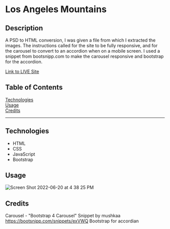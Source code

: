 # Los Angeles Mountains

## Description

A PSD to HTML conversion, I was given a file from which I extracted the images. The instructions called for the site to be fully responsive, and for the carousel to convert to an accordion when on a mobile screen. I used a snippet from bootsnipp.com to make the carousel responsive and bootstrap for the accordion.

[Link to LIVE Site](https://ab-la-mountians.netlify.app/)

## Table of Contents

[Technologies](#technologies)<br>
[Usage](#usage)<br>
[Credits](#credits)<br>

---

## Technologies

- HTML
- CSS
- JavaScript
- Bootstrap

## Usage

![Screen Shot 2022-06-20 at 4 38 25 PM](https://user-images.githubusercontent.com/52841881/174680804-2a95e8e5-0c80-4104-9eb9-93ef6eeddf7b.png)

## Credits

Carousel - "Bootstrap 4 Carousel" Snippet by mushkaa https://bootsnipp.com/snippets/exVWQ
Bootstrap for accordian
